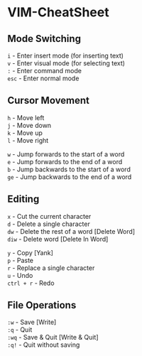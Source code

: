 # VIM-CheatSheet

## Mode Switching

`i` - Enter insert mode (for inserting text) <br>
`v` - Enter visual mode (for selecting text) <br>
`:` - Enter command mode <br>
`esc` - Enter normal mode

## Cursor Movement

`h` - Move left <br>
`j` - Move down <br>
`k` - Move up <br>
`l` - Move right <br>

`w` - Jump forwards to the start of a word <br>
`e` - Jump forwards to the end of a word <br>
`b` - Jump backwards to the start of a word <br>
`ge` - Jump backwards to the end of a word <br>

## Editing

`x` - Cut the current character <br>
`d` - Delete a single character <br>
`dw` - Delete the rest of a word \[Delete Word\] <br>
`diw` - Delete word \[Delete In Word\] <br>

`y` - Copy \[Yank\] <br>
`p` - Paste <br>
`r` - Replace a single character <br>
`u` - Undo <br>
`ctrl + r` - Redo <br>

## File Operations

`:w` - Save \[Write\] <br>
`:q` - Quit <br>
`:wq` - Save & Quit \[Write & Quit\] <br>
`:q!` - Quit without saving <br>
